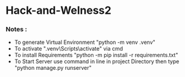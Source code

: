 # Hack-and-Welness2
### Notes :
- To generate Virtual Environment "python -m venv .venv"
- To activate ".venv\Scripts\activate" via cmd
- To install Requirements "python -m pip install -r requirements.txt"
- To Start Server use command in line in project Directory then type "python manage.py runserver"
